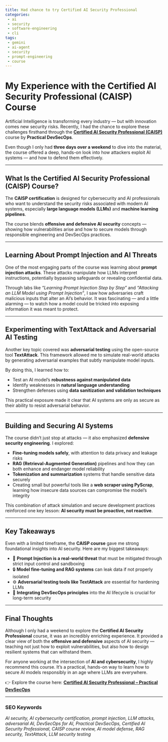 ```yaml
---
title: Had chance to try Certified AI Security Professional 
categories:
 - ai
 - security
 - software-engineering
 - cli
tags:
 - gemini
 - ai-agent
 - security
 - prompt-engineering
 - course
---
```


# My Experience with the Certified AI Security Professional (CAISP) Course

Artificial Intelligence is transforming every industry — but with innovation comes new security risks. Recently, I had the chance to explore these challenges firsthand through the **[Certified AI Security Professional (CAISP)](https://www.practical-devsecops.com/certified-ai-security-professional/)** course by **Practical DevSecOps**.

Even though I only had **three days over a weekend** to dive into the material, the course offered a deep, hands-on look into how attackers exploit AI systems — and how to defend them effectively.

---

## What Is the Certified AI Security Professional (CAISP) Course?

The **CAISP certification** is designed for cybersecurity and AI professionals who want to understand the security risks associated with modern AI systems, especially **large language models (LLMs)** and **machine learning pipelines**.

The course blends **offensive and defensive AI security** concepts — showing how vulnerabilities arise and how to secure models through responsible engineering and DevSecOps practices.

---

## Learning About Prompt Injection and AI Threats

One of the most engaging parts of the course was learning about **prompt injection attacks**. These attacks manipulate how LLMs interpret instructions, potentially bypassing safeguards or revealing confidential data.

Through labs like *“Learning Prompt Injection Step by Step”* and *“Attacking an LLM Model using Prompt Injection”*, I saw how adversaries craft malicious inputs that alter an AI’s behavior. It was fascinating — and a little alarming — to watch how a model could be tricked into exposing information it was meant to protect.

---

## Experimenting with TextAttack and Adversarial AI Testing

Another key topic covered was **adversarial testing** using the open-source tool **TextAttack**. This framework allowed me to simulate real-world attacks by generating adversarial examples that subtly manipulate model inputs.

By doing this, I learned how to:

- Test an AI model’s **robustness against manipulated data**
- Identify weaknesses in **natural language understanding**
- Strengthen defenses using **data sanitization and validation techniques**

This practical exposure made it clear that AI systems are only as secure as their ability to resist adversarial behavior.

---

## Building and Securing AI Systems

The course didn’t just stop at attacks — it also emphasized **defensive security engineering**. I explored:

- **Fine-tuning models safely**, with attention to data privacy and leakage risks  
- **RAG (Retrieval-Augmented Generation)** pipelines and how they can both enhance and endanger model reliability  
- **Tokenization and summarization** systems that handle sensitive data securely  
- Creating small but powerful tools like a **web scraper using PyScrap**, learning how insecure data sources can compromise the model’s integrity  

This combination of attack simulation and secure development practices reinforced one key lesson: **AI security must be proactive, not reactive**.

---

## Key Takeaways

Even with a limited timeframe, the **CAISP course** gave me strong foundational insights into AI security. Here are my biggest takeaways:

- 🧠 **Prompt Injection is a real-world threat** that must be mitigated through strict input control and sandboxing  
- 🔒 **Model fine-tuning and RAG systems** can leak data if not properly isolated  
- ⚙️ **Adversarial testing tools like TextAttack** are essential for hardening LLMs  
- 🧩 **Integrating DevSecOps principles** into the AI lifecycle is crucial for long-term security  

---

## Final Thoughts

Although I only had a weekend to explore the **Certified AI Security Professional** course, it was an incredibly enriching experience. It provided a clear view of both the **offensive and defensive** aspects of AI security — teaching not just how to exploit vulnerabilities, but also how to design resilient systems that can withstand them.

For anyone working at the intersection of **AI and cybersecurity**, I highly recommend this course. It’s a practical, hands-on way to learn how to secure AI models responsibly in an age where LLMs are everywhere.

👉 Explore the course here: **[Certified AI Security Professional – Practical DevSecOps](https://www.practical-devsecops.com/certified-ai-security-professional/)**

---

### SEO Keywords

*AI security, AI cybersecurity certification, prompt injection, LLM attacks, adversarial AI, DevSecOps for AI, Practical DevSecOps, Certified AI Security Professional, CAISP course review, AI model defense, RAG security, TextAttack, LLM security testing*

